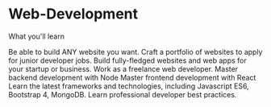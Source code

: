 # Web-Development

What you'll learn

Be able to build ANY website you want.
Craft a portfolio of websites to apply for junior developer jobs.
Build fully-fledged websites and web apps for your startup or business.
Work as a freelance web developer.
Master backend development with Node
Master frontend development with React
Learn the latest frameworks and technologies, including Javascript ES6, Bootstrap 4, MongoDB.
Learn professional developer best practices.
